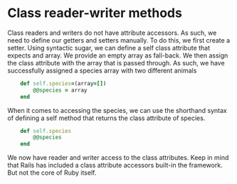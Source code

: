 Class reader-writer methods
===========================

Class readers and writers do not have attribute accessors. As such, we need to
define our getters and setters manually. To do this, we first create a setter.
Using syntactic sugar, we can define a self class attribute that expects and
array. We provide an empty array as fall-back. We then assign the class attribute
with the array that is passed through. As such, we have successfully assigned a
species array with two different animals

```ruby
	def self.species=(array=[])
		@@species = array
	end
```

When it comes to accessing the species, we can use the shorthand syntax of
defining a self method that returns the class attribute of species.

```ruby
	def self.species
		@@species
	end
```

We now have reader and writer access to the class attributes. Keep in mind that
Rails has included a class attribute accessors built-in the framework.
But not the core of Ruby itself.
